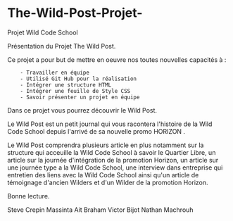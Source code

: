 # The-Wild-Post-Projet-
Projet Wild Code School 

Présentation du Projet The Wild Post. 

Ce projet a pour but de mettre en oeuvre nos toutes nouvelles capacités à :

        - Travailler en équipe
        - Utilisé Git Hub pour la réalisation
        - Intégrer une structure HTML 
        - Intégrer une feuille de Style CSS
        - Savoir présenter un projet en équipe

Dans ce projet vous pourrez découvrir le Wild Post. 

Le Wild Post est un petit journal qui vous racontera l'histoire de la Wild Code School depuis l'arrivé de sa nouvelle promo HORIZON .

Le Wild Post comprendra plusieurs article en plus notamment sur la structure qui acceuille la Wild Code School à savoir le Quartier Libre, un article sur la journée d'intégration de la promotion Horizon, un article sur une journée type a la Wild Code School, une interview dans entreprise qui entretien des liens avec la Wild Code School ainsi qu'un article de témoignage d'ancien Wilders et d'un Wilder de la promotion Horizon. 

Bonne lecture. 

Steve Crepin 
Massinta Ait Braham
Victor Bijot 
Nathan Machrouh

